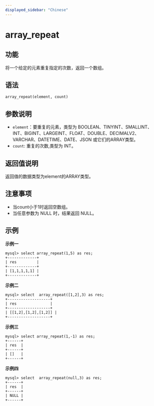 ```yaml
---
displayed_sidebar: "Chinese"
---
```


# array_repeat

## 功能

将一个给定的元素重复指定的次数，返回一个数组。

## 语法

```Haskell
array_repeat(element, count)
```

## 参数说明

* `element`：要重复的元素，类型为 BOOLEAN、TINYINT、SMALLINT、INT、BIGINT、LARGEINT、FLOAT、DOUBLE、DECIMALV2、VARCHAR、DATETIME、DATE、JSON 或它们的ARRAY类型。
* `count`: 重复的次数,类型为 INT。

## 返回值说明

返回值的数据类型为element的ARRAY类型。

## 注意事项

- 当count小于1时返回空数组。
- 当任意参数为 NULL 时，结果返回 NULL。

## 示例

**示例一**

```plain text
mysql> select array_repeat(1,5) as res;
+-------------+
| res         |
+-------------+
| [1,1,1,1,1] |
+-------------+
```

**示例二**

```plain text
mysql> select  array_repeat([1,2],3) as res;
+-------------------+
| res               |
+-------------------+
| [[1,2],[1,2],[1,2]] |
+-------------------+
```

**示例三**

```plain text
mysql> select array_repeat(1,-1) as res;
+------+
| res  |
+------+
| []   |
+------+
```

**示例四**

```plain text
mysql> select  array_repeat(null,3) as res;
+------+
| res  |
+------+
| NULL |
+------+
```
